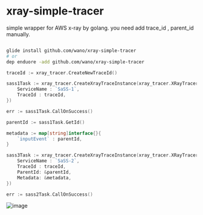 # xray-simple-tracer

simple wrapper for AWS x-ray by golang.
you need add trace_id , parent_id manually. 

```sh

glide install github.com/wano/xray-simple-tracer
# or
dep enduore -add github.com/wano/xray-simple-tracer

```

```go
traceId := xray_tracer.CreateNewTraceId()

sass1Task := xray_tracer.CreateXrayTraceInstance(xray_tracer.XRayTracerSetting{
	ServiceName : `SaSS-1`,
	TraceId : traceId,
})

err := sass1Task.CallOnSuccess()

parentId := sass1Task.GetId()

metadata := map[string]interface{}{
	`inputEvent` : parentId,
}

sass3Task := xray_tracer.CreateXrayTraceInstance(xray_tracer.XRayTracerSetting{
	ServiceName : `SaSS-2`,
	TraceId : traceId,
	ParentId: &parentId,
	Metadata: &metadata,
})

err := sass2Task.CallOnSuccess()

```

![image](https://user-images.githubusercontent.com/1452731/36366079-d405ea20-158f-11e8-84bc-a0aa12c08197.png)

